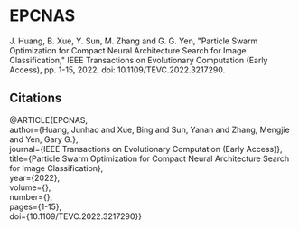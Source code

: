 # EPCNAS
J. Huang, B. Xue, Y. Sun, M. Zhang and G. G. Yen, "Particle Swarm Optimization for Compact Neural Architecture Search for Image Classification," IEEE Transactions on Evolutionary Computation (Early Access), pp. 1-15, 2022, doi: 10.1109/TEVC.2022.3217290.

## Citations
@ARTICLE{EPCNAS,\
  author={Huang, Junhao and Xue, Bing and Sun, Yanan and Zhang, Mengjie and Yen, Gary G.},\
  journal={IEEE Transactions on Evolutionary Computation (Early Access)}, \
  title={Particle Swarm Optimization for Compact Neural Architecture Search for Image Classification}, \
  year={2022},\
  volume={},\
  number={},\
  pages={1-15},\
  doi={10.1109/TEVC.2022.3217290}}